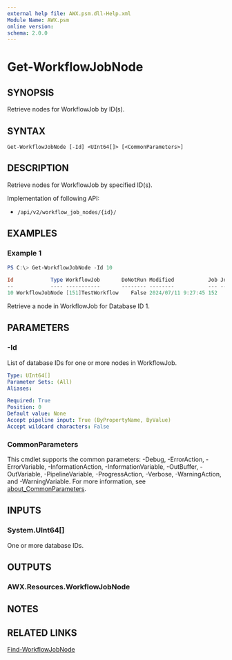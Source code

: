 ```yaml
---
external help file: AWX.psm.dll-Help.xml
Module Name: AWX.psm
online version:
schema: 2.0.0
---
```


# Get-WorkflowJobNode

## SYNOPSIS
Retrieve nodes for WorkflowJob by ID(s).

## SYNTAX

```
Get-WorkflowJobNode [-Id] <UInt64[]> [<CommonParameters>]
```

## DESCRIPTION
Retrieve nodes for WorkflowJob by specified ID(s).

Implementation of following API:  
- `/api/v2/workflow_job_nodes/{id}/`

## EXAMPLES

### Example 1
```powershell
PS C:\> Get-WorkflowJobNode -Id 10

Id            Type WorkflowJob       DoNotRun Modified           Job JobType JobName  JobStatus JobElapsed SuccessNodes FailureNodes AlwaysNodes
--            ---- -----------       -------- --------           --- ------- -------  --------- ---------- ------------ ------------ -----------
10 WorkflowJobNode [151]TestWorkflow    False 2024/07/11 9:27:45 152     Job Test_1  Successful      2.033 {}           {}           {11}
```

Retrieve a node in WorkflowJob for Database ID 1.

## PARAMETERS

### -Id
List of database IDs for one or more nodes in WorkflowJob.

```yaml
Type: UInt64[]
Parameter Sets: (All)
Aliases:

Required: True
Position: 0
Default value: None
Accept pipeline input: True (ByPropertyName, ByValue)
Accept wildcard characters: False
```

### CommonParameters
This cmdlet supports the common parameters: -Debug, -ErrorAction, -ErrorVariable, -InformationAction, -InformationVariable, -OutBuffer, -OutVariable, -PipelineVariable, -ProgressAction, -Verbose, -WarningAction, and -WarningVariable. For more information, see [about_CommonParameters](http://go.microsoft.com/fwlink/?LinkID=113216).

## INPUTS

### System.UInt64[]
One or more database IDs.

## OUTPUTS

### AWX.Resources.WorkflowJobNode
## NOTES

## RELATED LINKS

[Find-WorkflowJobNode](Find-WorkflowJobNode.md)
